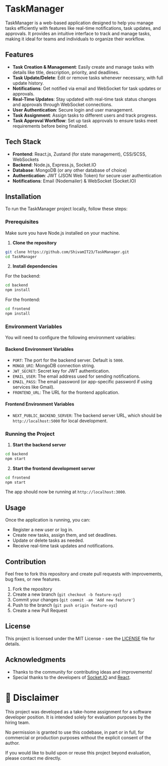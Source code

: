 # TaskManager

TaskManager is a web-based application designed to help you manage tasks efficiently with features like real-time notifications, task updates, and approvals. It provides an intuitive interface to track and manage tasks, making it ideal for teams and individuals to organize their workflow.

## Features

- **Task Creation & Management**: Easily create and manage tasks with details like title, description, priority, and deadlines.
- **Task Update/Delete**: Edit or remove tasks whenever necessary, with full update history.
- **Notifications**: Get notified via email and WebSocket for task updates or approvals.
- **Real-Time Updates**: Stay updated with real-time task status changes and approvals through WebSocket connections.
- **User Authentication**: Secure login and user management.
- **Task Assignment**: Assign tasks to different users and track progress.
- **Task Approval Workflow**: Set up task approvals to ensure tasks meet requirements before being finalized.

## Tech Stack

- **Frontend**: React.js, Zustand (for state management), CSS/SCSS, WebSockets
- **Backend**: Node.js, Express.js, Socket.IO
- **Database**: MongoDB (or any other database of choice)
- **Authentication**: JWT (JSON Web Token) for secure user authentication
- **Notifications**: Email (Nodemailer) & WebSocket (Socket.IO)

## Installation

To run the TaskManager project locally, follow these steps:

### Prerequisites
Make sure you have Node.js installed on your machine.

1. **Clone the repository**

```bash
git clone https://github.com/ShivamIT23/TaskManager.git
cd TaskManager
```

2. **Install dependencies**

For the backend:

```bash
cd backend
npm install
```

For the frontend:

```bash
cd frontend
npm install
```

### Environment Variables

You will need to configure the following environment variables:

#### Backend Environment Variables
- `PORT`: The port for the backend server. Default is `5000`.
- `MONGO_URI`: MongoDB connection string.
- `JWT_SECRET`: Secret key for JWT authentication.
- `EMAIL_USER`: The email address used for sending notifications.
- `EMAIL_PASS`: The email password (or app-specific password if using services like Gmail).
- `FRONTEND_URL`: The URL for the frontend application.

#### Frontend Environment Variables
- `NEXT_PUBLIC_BACKEND_SERVER`: The backend server URL, which should be `http://localhost:5000` for local development.

### Running the Project

1. **Start the backend server**

```bash
cd backend
npm start
```

2. **Start the frontend development server**

```bash
cd frontend
npm start
```

The app should now be running at `http://localhost:3000`.

## Usage

Once the application is running, you can:

- Register a new user or log in.
- Create new tasks, assign them, and set deadlines.
- Update or delete tasks as needed.
- Receive real-time task updates and notifications.

## Contribution

Feel free to fork this repository and create pull requests with improvements, bug fixes, or new features.

1. Fork the repository
2. Create a new branch (`git checkout -b feature-xyz`)
3. Commit your changes (`git commit -am 'Add new feature'`)
4. Push to the branch (`git push origin feature-xyz`)
5. Create a new Pull Request

## License

This project is licensed under the MIT License - see the [LICENSE](LICENSE) file for details.

## Acknowledgments

- Thanks to the community for contributing ideas and improvements!
- Special thanks to the developers of [Socket.IO](https://socket.io/) and [React](https://reactjs.org/).



# 📄 Disclaimer
This project was developed as a take-home assignment for a software developer position.
It is intended solely for evaluation purposes by the hiring team.

No permission is granted to use this codebase, in part or in full, for commercial or production purposes without the explicit consent of the author.

If you would like to build upon or reuse this project beyond evaluation, please contact me directly.